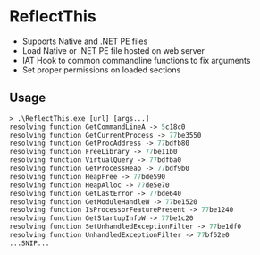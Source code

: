 # ReflectThis
- Supports Native and .NET PE files
- Load Native or .NET PE file hosted on web server
- IAT Hook to common commandline functions to fix arguments
- Set proper permissions on loaded sections

## Usage
```ps
> .\ReflectThis.exe [url] [args...]
resolving function GetCommandLineA -> 5c18c0
resolving function GetCurrentProcess -> 77be3550
resolving function GetProcAddress -> 77bdfb80
resolving function FreeLibrary -> 77be11b0
resolving function VirtualQuery -> 77bdfba0
resolving function GetProcessHeap -> 77bdf9b0
resolving function HeapFree -> 77bde590
resolving function HeapAlloc -> 77de5e70
resolving function GetLastError -> 77bde640
resolving function GetModuleHandleW -> 77be1520
resolving function IsProcessorFeaturePresent -> 77be1240
resolving function GetStartupInfoW -> 77be1c20
resolving function SetUnhandledExceptionFilter -> 77be1df0
resolving function UnhandledExceptionFilter -> 77bf62e0
...SNIP...
```
